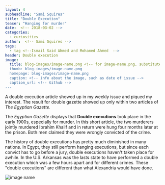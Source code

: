 ```yaml
---
layout: 4
subheadline: "Sami Squires"
title: "Double Execution"
teaser: "Hanging for murder"
date:  <!-- 2018-03-02 -->
categories:
  - curiosities
author:  <!-- Sami Squires -->
tags:
  - tag <!--Ismail Said Ahmed and Mohamed Ahmed  -->
header: Double execution
image:
  title: blog-images/image-name.png <!-- for image-name.png, substitute name you've given your image file -->
  thumb: blog-images/image-name.png
  homepage: blog-images/image-name.png
  caption: <!-- info about the image, such as date of issue -->
  caption_url: <!-- Github -->
---
```

A double execution article showed up in my weekly issue and piqued my interest. The result for double gazette showed up only within two articles of *The Egyptian Gazette*.

The *Egyptian Gazette* displays that **Double executions** took place in the early 1900s, especially for murder. In this short article, the two murderers jointly murdered Ibrahim Khalif and in return were hung four months later at the prison. Both men claimed they were wrongly convicted of the crime.  

The history of double executions has pretty much diminished in many nations. In Egypt, they still perform hanging executions, but since each convict has to go before a jury, double executions haven't taken place for awhile. In the U.S. Arkansas was the lasts state to have performed a double execution which was a few hours apart and for different crimes. These "double executions" are different than what Alexandria would have done.

![image name](https://raw.githubusercontent.com/samisquires/blog-posts/master/double%20execution.jpg)
